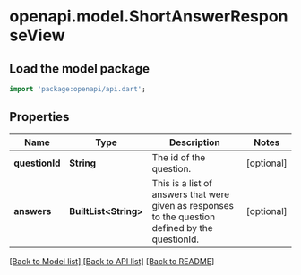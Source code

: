 # openapi.model.ShortAnswerResponseView

## Load the model package
```dart
import 'package:openapi/api.dart';
```

## Properties
Name | Type | Description | Notes
------------ | ------------- | ------------- | -------------
**questionId** | **String** | The id of the question. | [optional] 
**answers** | **BuiltList&lt;String&gt;** | This is a list of answers that were given as responses to the question defined by the questionId. | [optional] 

[[Back to Model list]](../README.md#documentation-for-models) [[Back to API list]](../README.md#documentation-for-api-endpoints) [[Back to README]](../README.md)


